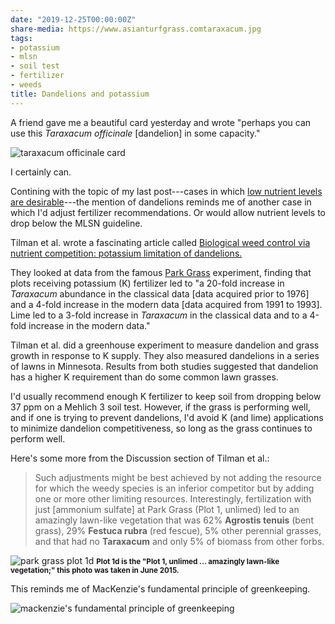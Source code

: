 ```yaml
---
date: "2019-12-25T00:00:00Z"
share-media: https://www.asianturfgrass.comtaraxacum.jpg
tags:
- potassium
- mlsn
- soil test
- fertilizer
- weeds
title: Dandelions and potassium
---
```


A friend gave me a beautiful card yesterday and wrote "perhaps you can use this *Taraxacum officinale* [dandelion] in some capacity."

![taraxacum officinale card](taraxacum.jpg)

I certainly can. 

Contining with the topic of my last post---cases in which [low nutrient levels are desirable](https://www.asianturfgrass.com/2019-12-21-can-you-see-the-p/)---the mention of dandelions reminds me of another case in which I'd adjust fertilizer recommendations. Or would allow nutrient levels to drop below the MLSN guideline.

Tilman et al. wrote a fascinating article called [Biological weed control via nutrient competition: potassium limitation of dandelions.](https://doi.org/10.1890/1051-0761(1999)009[0103:BWCVNC]2.0.CO;2)

They looked at data from the famous [Park Grass](http://www.era.rothamsted.ac.uk/Park) experiment, finding that plots receiving potassium (K) fertilizer led to "a 20-fold increase in *Taraxacum* abundance in the classical data [data acquired prior to 1976] and a 4-fold increase in the modern data [data acquired from 1991 to 1993]. Lime led to a 3-fold increase in *Taraxacum* in the classical data and to a 4-fold increase in the modern data."

Tilman et al. did a greenhouse experiment to measure dandelion and grass growth in response to K supply. They also measured dandelions in a series of lawns in Minnesota. Results from both studies suggested that dandelion has a higher K requirement than do some common lawn grasses.

I'd usually recommend enough K fertilizer to keep soil from dropping below 37 ppm on a Mehlich 3 soil test. However, if the grass is performing well, and if one is trying to prevent dandelions, I'd avoid K (and lime) applications to minimize dandelion competitiveness, so long as the grass continues to perform well.

Here's some more from the Discussion section of Tilman et al.:

> Such adjustments might be best achieved by not adding the resource for which the weedy species is an inferior competitor but by adding one or more other limiting resources. Interestingly, fertilization with just [ammonium sulfate] at Park Grass (Plot 1, unlimed) led to an amazingly lawn-like vegetation that was 62% **Agrostis tenuis** (bent grass), 29% **Festuca rubra** (red fescue), 5% other perennial grasses, and that had no **Taraxacum** and only 5% of biomass from other forbs.

![park grass plot 1d](park_grass_1d_june2015.jpg)
<small><strong>Plot 1d is the "Plot 1, unlimed ... amazingly lawn-like vegetation;" this photo was taken in June 2015.</strong></small> 

This reminds me of MacKenzie's fundamental principle of greenkeeping.

![mackenzie's fundamental principle of greenkeeping](mackenzie_fundamental_principle.png)
